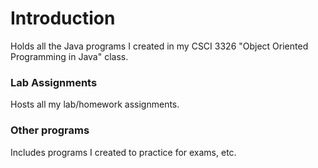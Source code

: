 # Introduction
Holds all the Java programs I created in my CSCI 3326 "Object Oriented Programming in Java" class. 
### Lab Assignments
Hosts all my lab/homework assignments.

### Other programs
Includes programs I created to practice for exams, etc.
